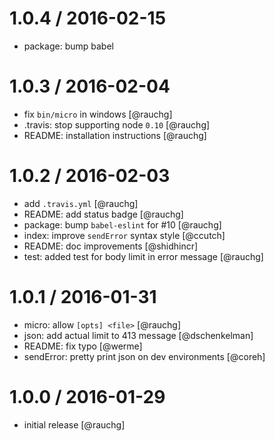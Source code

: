 
1.0.4 / 2016-02-15
==================

  * package: bump babel

1.0.3 / 2016-02-04
==================

  * fix `bin/micro` in windows [@rauchg]
  * .travis: stop supporting node `0.10` [@rauchg]
  * README: installation instructions [@rauchg]

1.0.2 / 2016-02-03
==================

  * add `.travis.yml` [@rauchg]
  * README: add status badge [@rauchg]
  * package: bump `babel-eslint` for #10 [@rauchg]
  * index: improve `sendError` syntax style [@ccutch]
  * README: doc improvements [@shidhincr]
  * test: added test for body limit in error message [@rauchg]

1.0.1 / 2016-01-31
==================

  * micro: allow `[opts] <file>` [@rauchg]
  * json: add actual limit to 413 message [@dschenkelman]
  * README: fix typo [@werme]
  * sendError: pretty print json on dev environments [@coreh]

1.0.0 / 2016-01-29
==================

  * initial release [@rauchg]


